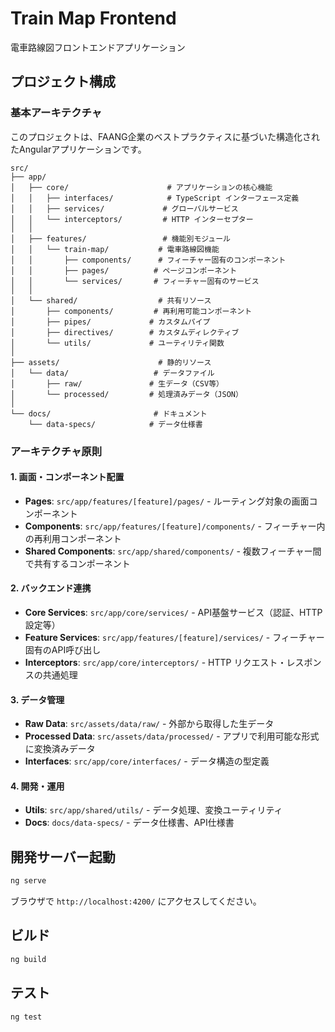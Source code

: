 # Train Map Frontend

電車路線図フロントエンドアプリケーション

## プロジェクト構成

### 基本アーキテクチャ

このプロジェクトは、FAANG企業のベストプラクティスに基づいた構造化されたAngularアプリケーションです。

```
src/
├── app/
│   ├── core/                      # アプリケーションの核心機能
│   │   ├── interfaces/            # TypeScript インターフェース定義
│   │   ├── services/             # グローバルサービス
│   │   └── interceptors/         # HTTP インターセプター
│   │
│   ├── features/                 # 機能別モジュール
│   │   └── train-map/           # 電車路線図機能
│   │       ├── components/      # フィーチャー固有のコンポーネント
│   │       ├── pages/          # ページコンポーネント
│   │       └── services/       # フィーチャー固有のサービス
│   │
│   └── shared/                  # 共有リソース
│       ├── components/         # 再利用可能コンポーネント
│       ├── pipes/             # カスタムパイプ
│       ├── directives/        # カスタムディレクティブ
│       └── utils/             # ユーティリティ関数
│
├── assets/                      # 静的リソース
│   └── data/                   # データファイル
│       ├── raw/               # 生データ（CSV等）
│       └── processed/         # 処理済みデータ（JSON）
│
└── docs/                       # ドキュメント
    └── data-specs/            # データ仕様書
```

### アーキテクチャ原則

#### 1. 画面・コンポーネント配置
- **Pages**: `src/app/features/[feature]/pages/` - ルーティング対象の画面コンポーネント
- **Components**: `src/app/features/[feature]/components/` - フィーチャー内の再利用コンポーネント
- **Shared Components**: `src/app/shared/components/` - 複数フィーチャー間で共有するコンポーネント

#### 2. バックエンド連携
- **Core Services**: `src/app/core/services/` - API基盤サービス（認証、HTTP設定等）
- **Feature Services**: `src/app/features/[feature]/services/` - フィーチャー固有のAPI呼び出し
- **Interceptors**: `src/app/core/interceptors/` - HTTP リクエスト・レスポンスの共通処理

#### 3. データ管理
- **Raw Data**: `src/assets/data/raw/` - 外部から取得した生データ
- **Processed Data**: `src/assets/data/processed/` - アプリで利用可能な形式に変換済みデータ
- **Interfaces**: `src/app/core/interfaces/` - データ構造の型定義

#### 4. 開発・運用
- **Utils**: `src/app/shared/utils/` - データ処理、変換ユーティリティ
- **Docs**: `docs/data-specs/` - データ仕様書、API仕様書

## 開発サーバー起動

```bash
ng serve
```

ブラウザで `http://localhost:4200/` にアクセスしてください。

## ビルド

```bash
ng build
```

## テスト

```bash
ng test
```
